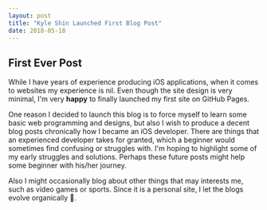 ```yaml
---
layout: post
title: "Kyle Shin Launched First Blog Post"
date: 2018-05-18
---
```

## First Ever Post

While I have years of experience producing iOS applications, when it comes to websites
my experience is nil. Even though the site design is very minimal, I'm very **happy**
to finally launched my first site on GitHub Pages.

One reason I decided to launch this blog is to force myself to learn some basic web programming and designs, but also I wish to produce a decent blog posts chronically how I became an iOS developer. There are things that an experienced developer takes for granted, which a beginner would sometimes find confusing or struggles with.
I'm hoping to highlight some of my early struggles and solutions. Perhaps these future posts
might help some beginner with his/her journey.

Also I might occasionally blog about other things that may interests me, such as video games or
sports. Since it is a personal site, I let the blogs evolve organically 🤟.
